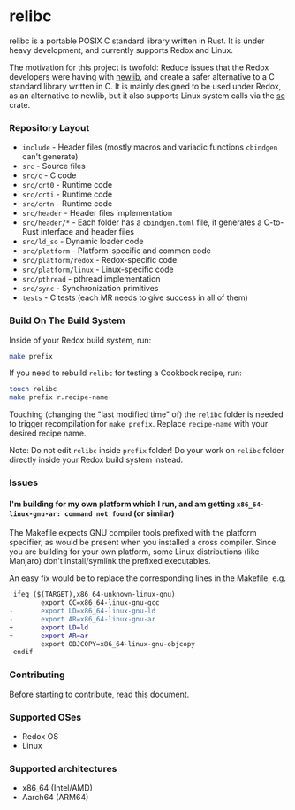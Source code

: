 # relibc

relibc is a portable POSIX C standard library written in Rust. It is under heavy development, and currently supports Redox and Linux.

The motivation for this project is twofold: Reduce issues that the Redox developers were having with [newlib](https://sourceware.org/newlib/), and create a safer alternative to a C standard library written in C. It is mainly designed to be used under Redox, as an alternative to newlib, but it also supports Linux system calls via the [sc](https://crates.io/crates/sc) crate.

### Repository Layout

- `include` - Header files (mostly macros and variadic functions `cbindgen` can't generate)
- `src` - Source files
- `src/c` - C code
- `src/crt0` - Runtime code
- `src/crti` - Runtime code
- `src/crtn` - Runtime code
- `src/header` - Header files implementation
- `src/header/*` - Each folder has a `cbindgen.toml` file, it generates a C-to-Rust interface and header files
- `src/ld_so` - Dynamic loader code
- `src/platform` - Platform-specific and common code
- `src/platform/redox` - Redox-specific code
- `src/platform/linux` - Linux-specific code
- `src/pthread` - pthread implementation
- `src/sync` - Synchronization primitives
- `tests` - C tests (each MR needs to give success in all of them)

### Build On The Build System

Inside of your Redox build system, run:

```sh
make prefix
```

If you need to rebuild `relibc` for testing a Cookbook recipe, run:

```sh
touch relibc
make prefix r.recipe-name
```

Touching (changing the "last modified time" of) the `relibc` folder is needed to trigger recompilation for `make prefix`. Replace `recipe-name` with your desired recipe name.

Note: Do not edit `relibc` inside `prefix` folder! Do your work on `relibc` folder directly inside your Redox build system instead.

### Issues

#### I'm building for my own platform which I run, and am getting `x86_64-linux-gnu-ar: command not found` (or similar)

The Makefile expects GNU compiler tools prefixed with the platform specifier, as would be present when you installed a cross compiler. Since you are building for your own platform, some Linux distributions (like Manjaro) don't install/symlink the prefixed executables.

An easy fix would be to replace the corresponding lines in the Makefile, e.g.

```diff
 ifeq ($(TARGET),x86_64-unknown-linux-gnu)
        export CC=x86_64-linux-gnu-gcc
-       export LD=x86_64-linux-gnu-ld
-       export AR=x86_64-linux-gnu-ar
+       export LD=ld
+       export AR=ar
        export OBJCOPY=x86_64-linux-gnu-objcopy
 endif
```

### Contributing

Before starting to contribute, read [this](CONTRIBUTING.md) document.

### Supported OSes

 - Redox OS
 - Linux

### Supported architectures

 - x86_64 (Intel/AMD)
 - Aarch64 (ARM64)
